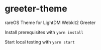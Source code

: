 # greeter-theme

rareOS Theme for LightDM Webkit2 Greeter

Install prerequisites with `yarn install`

Start local testing with `yarn start`
